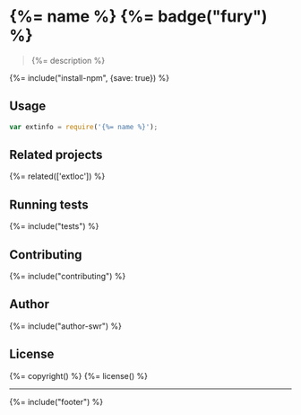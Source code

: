 # {%= name %} {%= badge("fury") %}

> {%= description %}

{%= include("install-npm", {save: true}) %}

## Usage

```js
var extinfo = require('{%= name %}');
```

<!--## API-->
<!-- add a path or glob pattern for files with code comments to use for docs  -->
<!--{%= apidocs('./lib/NOTHERE.js') %}-->

## Related projects
<!-- add an array of related projects, then un-escape the helper -->
{%= related(['extloc']) %}  

## Running tests
{%= include("tests") %}

## Contributing
{%= include("contributing") %}

## Author
{%= include("author-swr") %}

## License
{%= copyright() %}
{%= license() %}

***

{%= include("footer") %}
